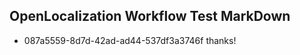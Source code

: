 ## OpenLocalization Workflow Test MarkDown
* 087a5559-8d7d-42ad-ad44-537df3a3746f thanks!

<!--HONumber=Aug16_HO4-->


